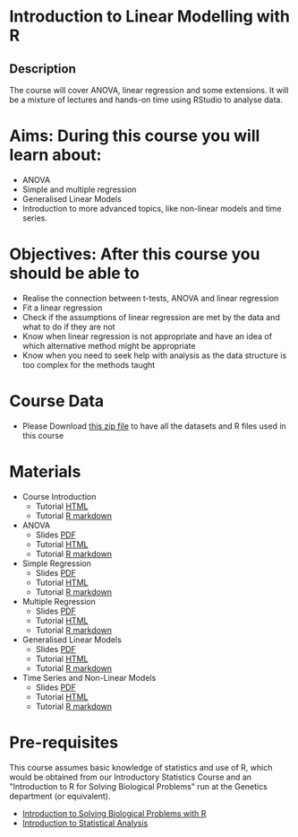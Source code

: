 # Introduction to Linear Modelling with R

## Description

The course will cover ANOVA, linear regression and some extensions. It will be a mixture of lectures and hands-on time using RStudio to analyse data.


# Aims: During this course you will learn about: 

- ANOVA
- Simple and multiple regression
- Generalised Linear Models 
- Introduction to more advanced topics, like non-linear models and time series.

# Objectives: After this course you should be able to

- Realise the connection between t-tests, ANOVA and linear regression 
- Fit a linear regression
- Check if the assumptions of linear regression are met by the data and what to do if they are not
- Know when linear regression is not appropriate and have an idea of which alternative method might be appropriate
- Know when you need to seek help with analysis as the data structure is too complex for the methods taught

# Course Data

- Please Download [this zip file](Course_Data.zip) to have all the datasets and R files used in this course

# Materials

- Course Introduction
  + Tutorial [HTML](r-recap.nb.html)
  + Tutorial [R markdown](r-recap.Rmd)
- ANOVA
  + Slides [PDF](ANOVA.pdf)
  + Tutorial [HTML](ANOVA.html)
  + Tutorial [R markdown](ANOVA.Rmd)
- Simple Regression
  + Slides [PDF](simple_regression.pdf)
  + Tutorial [HTML](simple_regression.html)
  + Tutorial [R markdown](simple_regression.Rmd)
- Multiple Regression
  + Slides [PDF](multiple_regression.pdf)
  + Tutorial [HTML](multiple_regression.html)
  + Tutorial [R markdown](multiple_regression.Rmd)
- Generalised Linear Models
  + Slides [PDF](glm.pdf)
  + Tutorial [HTML](glm.html)
  + Tutorial [R markdown](glm.Rmd)
- Time Series and Non-Linear Models
  + Slides [PDF](nonlinear_and_time_series.pdf)
  + Tutorial [HTML](time_series_and_nonlinear_models.html)
  + Tutorial [R markdown](time_series_and_nonlinear_models.Rmd)
  
  

# Pre-requisites

 This course assumes basic knowledge of statistics and use of R, which would be obtained from our Introductory Statistics Course and an "Introduction to R for Solving Biological Problems" run at the Genetics department (or equivalent).
 
 - [Introduction to Solving Biological Problems with R](http://cambiotraining.github.io/r-intro/)
 - [Introduction to Statistical Analysis](http://bioinformatics-core-shared-training.github.io/IntroductionToStats/)
